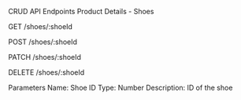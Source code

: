 CRUD API Endpoints
Product Details - Shoes

GET /shoes/:shoeId

POST /shoes/:shoeId

PATCH /shoes/:shoeId

DELETE /shoes/:shoeId

Parameters
Name: Shoe ID
Type: Number
Description: ID of the shoe

